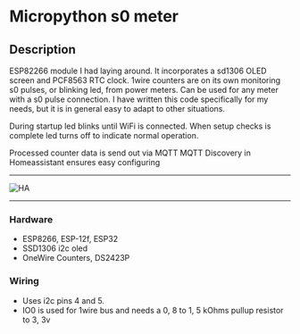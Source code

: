 # Micropython s0 meter

## Description

ESP82266 module I had laying around. It incorporates a sd1306 OLED screen and PCF8563 RTC clock. 1wire counters are on its own monitoring s0 pulses, or blinking led, from power meters. Can be used for any meter with a s0 pulse connection.
I have written this code specifically for my needs, but it is in general easy to adapt to other situations.

During startup led blinks until WiFi is connected. When setup checks is complete led turns off to indicate normal operation.

Processed counter data is send out via MQTT
MQTT Discovery in Homeassistant ensures easy configuring

---

![HA](https://github.com/buffedelic/power_meter_esp8266_ssd1306/tree/master/img/ha-dev.png "Homeassistant automatic device configuration")

---

### Hardware

* ESP8266, ESP-12f, ESP32
* SSD1306 i2c oled
* OneWire Counters, DS2423P

### Wiring

* Uses i2c pins 4 and 5.
* IO0 is used for 1wire bus and needs a 0, 8 to 1, 5 kOhms pullup resistor to 3, 3v
